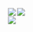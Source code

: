 <a href="https://github.com/anuraghazra/github-readme-stats">
  <img align="left" src="https://github-readme-stats.vercel.app/api?username=hiraken0817&count_private=true&show_icons=true" />
</a>
<a href="https://github.com/anuraghazra/github-readme-stats">
  <img align="left" src="https://github-readme-stats.vercel.app/api/top-langs/?username=hiraken0817" />
</a><br>
<img align="left" src="https://komarev.com/ghpvc/?username=hiraken0817&color=blue" />
<!--
**hiraken0817/hiraken0817** is a ✨ special_ ✨ repository because its `README.md` (this file) appears on your GitHub profile.

Here are some ideas to get you started:

- 🔭 I’m currently working on ...
- 🌱 I’m currently learning ...
- 👯 I’m looking to collaborate on ...
- 🤔 I’m looking for help with ...
- 💬 Ask me about ...
- 📫 How to reach me: ...
- 😄 Pronouns: ...
- ⚡ Fun fact: ...
-->


